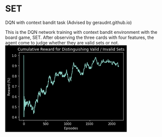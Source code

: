 # SET
DQN with context bandit task (Advised by geraudnt.github.io)

This is the DQN network training with context bandit environment with the board game, SET.
After observing the three cards with four features, the agent come to judge whether they are valid sets or not. </br>
![alt text](https://github.com/SoanKim/SET/blob/main/result.png)
